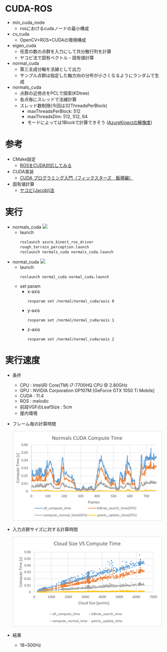 # CUDA-ROS
- min_cuda_node
    - rosにおけるcudaノードの最小構成
- cv_cuda
    - OpenCV×ROS×CUDAの環境構成
- eigen_cuda
    - 任意の数の点群を入力にして共分散行列を計算
    - ヤコビ法で固有ベクトル・固有値計算
- normal_cuda
    - 第三主成分軸を法線として出力
    - サンプル点群は指定した軸方向の分布が小さくなるようにランダムで生成
- normals_cuda
    - 点群の近傍点をPCLで探索(KDtree)
    - 各点毎にスレッドで法線計算
    - スレッド数制限(今回は32ThreadsPerBlock)
        - maxThreadsPerBlock: 512
        - maxThreadsDim: 512, 512, 64
        - モードによっては1Blockで計算できそう ([AzureKinectの解像度](https://github.com/7oei/Azure_Kinect_ROS_Driver/blob/48c8037285e91f0c08d5a9e9815444c85142cad1/docs/kinect.md))
# 参考
- CMake設定
    - [ROSをCUDA対応してみる](https://ipx.hatenablog.com/entry/2018/05/21/102659)
- CUDA実装
    - [CUDA プログラミング入門（フィックスターズ　飯塚編）](https://www.youtube.com/watch?v=dnuACytuVsU)
- 固有値計算
    - [ヤコビ(Jacobi)法](http://www.slis.tsukuba.ac.jp/~fujisawa.makoto.fu/cgi-bin/wiki/index.php?%B8%C7%CD%AD%C3%CD/%B8%C7%CD%AD%A5%D9%A5%AF%A5%C8%A5%EB#he7a28c3)

# 実行
- normals_cuda
    ![](readme_image/normals_cuda_curvature.gif)
    - launch
        ```
        roslaunch azure_kinect_ros_driver rough_terrain_perception.launch
        roslaunch normals_cuda normals_cuda.launch
        ```
- normal_cuda
    ![](readme_image/normal_cuda.gif)
    - launch
        ```
        roslaunch normal_cuda normal_cuda.launch
        ```
    - set param
        - x-axis
            ```
            rosparam set /normal/normal_cuda/axis 0
            ```
        - y-axis
            ```
            rosparam set /normal/normal_cuda/axis 1
            ```
        - z-axis
            ```
            rosparam set /normal/normal_cuda/axis 2
            ```

# 実行速度
- 条件
    - CPU : Intel(R) Core(TM) i7-7700HQ CPU @ 2.80GHz
    - GPU : NVIDIA Corporation GP107M [GeForce GTX 1050 Ti Mobile]
    - CUDA : 11.4
    - ROS : melodic
    - 前段VGFのLeafSize : 5cm
    - 屋内環境
- フレーム毎の計算時間

    <img src="readme_image/Normals_CUDA_Compute_Time.png" width="960">

- 入力点群サイズに対する計算時間

    <img src="readme_image/Cloud_Size_VS_Compute_Time.png" width="960">

- 結果
    - 18~500Hz